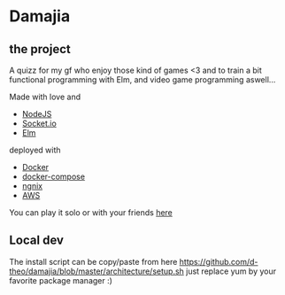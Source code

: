 
# Damajia

## the project

A quizz for my gf who enjoy those kind of games <3 and to train a bit functional programming with Elm, and video game programming aswell...

Made with love and
-  [NodeJS](https://nodejs.org/en/)
-  [Socket.io](https://socket.io/)
-  [Elm](https://elm-lang.org/)

deployed with
-  [Docker](https://www.docker.com/)
-  [docker-compose](https://docs.docker.com/compose/)
-  [ngnix](https://www.nginx.com/)
-  [AWS](https://eu-west-1.console.aws.amazon.com/console/home?region=eu-west-1) 

You can play it solo or with your friends [here](http://damajia.grulitoworld.co)

## Local dev

The install script can be copy/paste from here https://github.com/d-theo/damajia/blob/master/architecture/setup.sh
just replace yum by your favorite package manager :)
